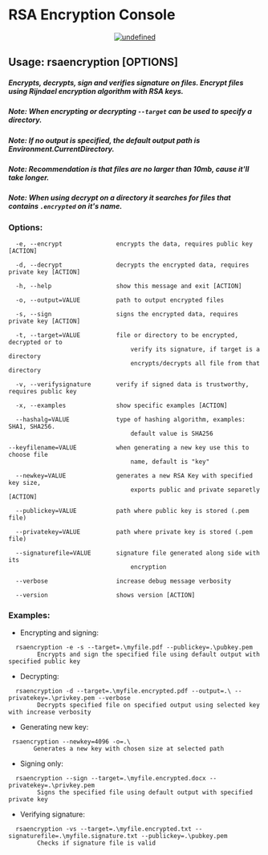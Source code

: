 # RSA Encryption Console

<p align="center">
<a href="https://github.com/gabesantos1/RSAEncryption/blob/master/LICENSE"><img alt="undefined" src="https://img.shields.io/github/license/gabesantos1/RSAEncryption"></a>
<br>
</p>

## Usage: rsaencryption [OPTIONS]
##### Encrypts, decrypts, sign and verifies signature on files. Encrypt files using Rijndael encryption algorithm with RSA keys.
##### Note: When encrypting or decrypting ```--target``` can be used to specify a directory.
##### Note: If no output is specified, the default output path is Environment.CurrentDirectory.
##### Note: Recommendation is that files are no larger than 10mb, cause it'll take longer.
##### Note: When using decrypt on a directory it searches for files that contains ```.encrypted``` on it's name.

### Options:
```
  -e, --encrypt               encrypts the data, requires public key [ACTION]
```
```
  -d, --decrypt               decrypts the encrypted data, requires private key [ACTION]
```
```
  -h, --help                  show this message and exit [ACTION]
```
```
  -o, --output=VALUE          path to output encrypted files
```
```
  -s, --sign                  signs the encrypted data, requires private key [ACTION]
```
```
  -t, --target=VALUE          file or directory to be encrypted, decrypted or to
                                  verify its signature, if target is a directory 
                                  encrypts/decrypts all file from that directory
```
```
  -v, --verifysignature       verify if signed data is trustworthy, requires public key
```
```
  -x, --examples              show specific examples [ACTION]
```
```
  --hashalg=VALUE             type of hashing algorithm, examples: SHA1, SHA256.
                                  default value is SHA256
```
```
--keyfilename=VALUE           when generating a new key use this to choose file
                                  name, default is "key"
```
```
  --newkey=VALUE              generates a new RSA Key with specified key size,
                                  exports public and private separetly [ACTION]
```
```
  --publickey=VALUE           path where public key is stored (.pem file)
```
```
  --privatekey=VALUE          path where private key is stored (.pem file)
```
```
  --signaturefile=VALUE       signature file generated along side with its
                                  encryption
```
```
  --verbose                   increase debug message verbosity
```
```
  --version                   shows version [ACTION]
```
### Examples:
* Encrypting and signing:
```
  rsaencryption -e -s --target=.\myfile.pdf --publickey=.\pubkey.pem
        Encrypts and sign the specified file using default output with specified public key
```
* Decrypting:
```
  rsaencryption -d --target=.\myfile.encrypted.pdf --output=.\ --privatekey=.\privkey.pem --verbose
        Decrypts specified file on specified output using selected key with increase verbosity
```
* Generating new key:
 ```
  rsaencryption --newkey=4096 -o=.\
        Generates a new key with chosen size at selected path
```
* Signing only:
```
  rsaencryption --sign --target=.\myfile.encrypted.docx --privatekey=.\privkey.pem
        Signs the specified file using default output with specified private key
```
* Verifying signature: 
```
  rsaencryption -vs --target=.\myfile.encrypted.txt --signaturefile=.\myfile.signature.txt --publickey=.\pubkey.pem
        Checks if signature file is valid
```
